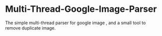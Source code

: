# Multi-Thread-Google-Image-Parser
The simple multi-thread parser for google image , and a small tool to remove duplicate image.
